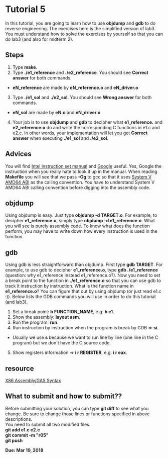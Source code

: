 Tutorial 5
==========
In this tutorial, you are going to learn how to use **objdump** and **gdb** to do reverse engineering. The exercises here is the simplified version of lab3. You must understand how to solve the exercises by yourself so that you can do lab3 (and also for midterm 2).


Steps
-----
1. Type **make**.
2. Type **./e1\_reference** and **./e2\_reference**. You should see **Correct answer** for both commands.
  *  **eN\_reference** are made by **eN\_reference.o** and **eN\_driver.o**
3. Type **./e1\_sol** and **./e2\_sol**. You should see **Wrong answer** for both commands.
  *  **eN\_sol** are made by **eN\.o** and **eN\_driver.o**
4. Your job is to use **objdump** and **gdb** to decipher what **e1\_reference.** and **e2\_reference.o** do and write the corresponding C functions in e1.c and e2.c. In other words, your implementation will let you get **Correct answer** when executing **./e1\_sol** and **./e2\_sol**.

Advices
-------
You will find [Intel instruction set manual](https://www.intel.com/content/dam/www/public/us/en/documents/manuals/64-ia-32-architectures-software-developer-instruction-set-reference-manual-325383.pdf) and [Google](https://google.com) useful. Yes, Google the instruction when you really hate to look it up in the manual. When reading **Makefile** you will see that we pass **-Og** to gcc so that it uses [System V AMD64 ABI](https://en.wikipedia.org/wiki/X86_calling_conventions#System_V_AMD64_ABI) as the calling convention. You have to understand System V AMD64 ABI calling convention before digging into the assembly code.

objdump
-------
Using objdump is easy. Just type **objdump -d TARGET.o**. For example, to decipher **e1\_reference.o**, simply type **objdump -d e1\_reference.o**. What you will see is purely assembly code. To know what does the function perform, you may have to write down how every instruction is used in the function.

gdb
---
Using gdb is less straightforward than objdump. First type **gdb TARGET**. For example, to use gdb to decipher **e1\_reference.o**, type **gdb ./e1\_reference** (question: why e1\_reference instead e1\_reference.o?). Now you need to set a break point to the function in **./e1\_reference.o** so that you can use gdb to track it instruction by instruction. What is the function name in **e1\_reference.o**? You can figure that out by using objdump (or just read e1.c :)). Below lists the GDB commands you will use in order to do this tutorial (and lab3).

1. Set a break point: **b FUNCTION\_NAME**, e.g. **b e1**.
2. Show the assembly: **layout asm**.
3. Run the program: **run**.
4. Run instruction by instruction when the program is break by GDB => **si**.
  *  Usually we use **s** because we want to run line by line (one line in the C program) but we don't have the C source code.
5. Show registers information => **i r REGISTER**, e.g. **i r eax**.

resource
--------
[X86 Assembly/GAS Syntax](https://en.wikibooks.org/wiki/X86_Assembly/GAS_Syntax)

## What to submit and how to submit??
Before submitting your solution, you can type **git diff** to see what you change. Be sure to change those lines or functions specified in above descriptions.  
You need to submit all two modified files.  
**git add e1.c e2.c**   
**git commit -m "r05"**  
**git push**

**Due: Mar 19, 2018**
